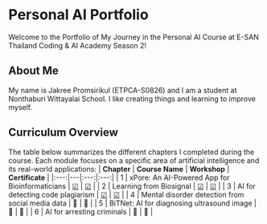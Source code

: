 # Personal AI Portfolio

Welcome to the Portfolio of My Journey in the Personal AI Course at E-SAN Thailand Coding & AI Academy Season 2!

## About Me
My name is Jakree Promsirikul (ETPCA-S0826) and I am a student at Nonthaburi Wittayalai School. I like creating things and learning to improve myself.

## Curriculum Overview
The table below summarizes the different chapters I completed during the course. Each module focuses on a specific area of artificial intelligence and its real-world applications:
| **Chapter** | **Course Name** | **Workshop** | **Certificate** |
|:---:|---|:---:|:---:|
| 1 | xPore: An AI-Powered App for Bioinformaticians | [☑](https://github.com/Beambeem1/Personal-AI.git) | [☑](https://powerclass.org/tutor-certificate-3/?cert_hash=7efd29aef857e200) |
| 2 | Learning from Biosignal | [☑](https://github.com/Beambeem1/Learning-from-Biosignal.git) | [☑](https://powerclass.org/tutor-certificate-3/?cert_hash=92d44320d416e2f0) |
| 3 | AI for detecting code plagiarism | [☑](https://github.com/Beambeem1/Personal-AI.git)  | [☑](https://powerclass.org/tutor-certificate-3/?cert_hash=1e8af4831fd21abc) |
| 4 | Mental disorder detection from social media data | 🔄  | 🔄 |
| 5 | BiTNet: AI for diagnosing ultrasound image | 🔄  | 🔄 |
| 6 | AI for arresting criminals | 🔄  | 🔄 |
